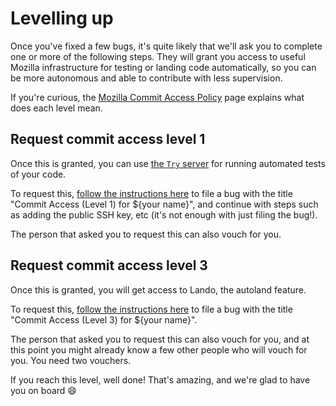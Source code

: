 # Levelling up

Once you've fixed a few bugs, it's quite likely that we'll ask you to complete one or more of the following steps. They will grant you access to useful Mozilla infrastructure for testing or landing code automatically, so you can be more autonomous and able to contribute with less supervision.

If you're curious, the [Mozilla Commit Access Policy](https://www.mozilla.org/en-US/about/governance/policies/commit/access-policy/) page explains what does each level mean.

## Request commit access level 1

Once this is granted, you can use [the `Try` server](https://wiki.mozilla.org/ReleaseEngineering/TryServer) for running automated tests of your code.

To request this, [follow the instructions here](https://www.mozilla.org/en-US/about/governance/policies/commit/) to file a bug with the title "Commit Access (Level 1) for ${your name}", and continue with steps such as adding the public SSH key, etc (it's not enough with just filing the bug!).

The person that asked you to request this can also vouch for you.

## Request commit access level 3

Once this is granted, you will get access to Lando, the autoland feature.

To request this, [follow the instructions here](https://www.mozilla.org/en-US/about/governance/policies/commit/) to file a bug with the title "Commit Access (Level 3) for ${your name}".

The person that asked you to request this can also vouch for you, and at this point you might already know a few other people who will vouch for you. You need two vouchers.

If you reach this level, well done! That's amazing, and we're glad to have you on board 😄
